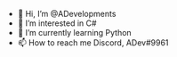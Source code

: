 - 👋 Hi, I’m @ADevelopments
- 👀 I’m interested in C#
- 🌱 I’m currently learning Python
- 📫 How to reach me Discord, ADev#9961

<!---
ADevelopments/ADevelopments is a ✨ special ✨ repository because its `README.md` (this file) appears on your GitHub profile.
You can click the Preview link to take a look at your changes.
--->
